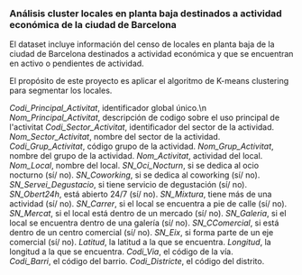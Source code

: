 ### Análisis cluster locales en planta baja destinados a actividad económica de la ciudad de Barcelona

El dataset incluye información del censo de locales en planta baja de la ciudad de Barcelona destinados a actividad económica y que se encuentran en activo o
pendientes de actividad. 

El propósito de este proyecto es aplicar el algoritmo de K-means clustering para segmentar los locales. 

*Codi_Principal_Activitat*, identificador global único.\n 
*Nom_Principal_Activitat*, descripción de codigo sobre el uso principal de l'activitat
*Codi_Sector_Activitat*, identificador del sector de la actividad.
*Nom_Sector_Activitat*, nombre del sector de la actividad. 
*Codi_Grup_Activitat*, código grupo de la actividad. 
*Nom_Grup_Activitat*, nombre del grupo de la actividad. 
*Nom_Activitat*, actividad del local. 
*Nom_Local*, nombre del local. 
*SN_Oci_Nocturn*, si se dedica al ocio nocturno (sí/ no). 
*SN_Coworking*, si se dedica al coworking (sí/ no). 
*SN_Servei_Degustacio*, si tiene servicio de degustación (sí/ no). 
*SN_Obert24h*, está abierto 24/7 (sí/ no). 
*SN_Mixtura*, tiene más de una actividad (sí/ no). 
*SN_Carrer*, si el local se encuentra a pie de calle (sí/ no). 
*SN_Mercat*, si el local está dentro de un mercado (sí/ no). 
*SN_Galeria*, si el local se encuentra dentro de una galería (sí/ no). 
*SN_CComercial*, si está dentro de un centro comercial (sí/ no). 
*SN_Eix*, si forma parte de un eje comercial (sí/ no). 
*Latitud*, la latitud a la que se encuentra. 
*Longitud*, la longitud a la que se encuentra. 
*Codi_Via*, el código de la vía.  
*Codi_Barri*, el código del barrio.
*Codi_Districte*, el código del distrito. 


